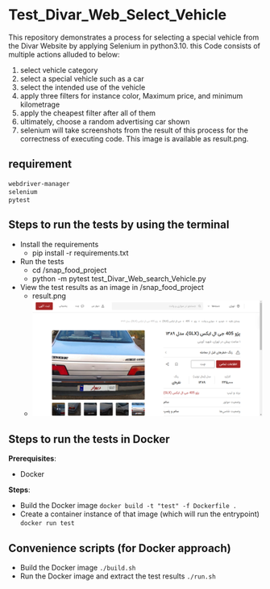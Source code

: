 # Test_Divar_Web_Select_Vehicle

This repository demonstrates a process for selecting a special vehicle from the Divar Website by applying Selenium in python3.10.
this Code consists of multiple actions alluded to below:
1) select vehicle category
2) select a special vehicle such as a car
3) select the intended use of the vehicle
4) apply three filters for instance color, Maximum price, and minimum kilometrage
5) apply the cheapest filter after all of them
6) ultimately, choose a random advertising car shown
7) selenium will take screenshots from the result of this process for the correctness of executing code. This image is available as result.png.

## requirement
    webdriver-manager
    selenium 
    pytest
    
## Steps to run the tests by using the terminal 

- Install the requirements
  -    pip install -r requirements.txt
- Run the tests
  -    cd /snap_food_project
  -    python -m pytest test_Divar_Web_search_Vehicle.py
- View the test results as an image in /snap_food_project
  -    result.png
    - ![Image Alt Text](result.png)

## Steps to run the tests in Docker

**Prerequisites**:

- Docker

**Steps**:

- Build the Docker image
        `docker build -t "test" -f Dockerfile .`
- Create a container instance of that image (which will run the entrypoint)
        `docker run test`

## Convenience scripts (for Docker approach)

- Build the Docker image
        `./build.sh`
- Run the Docker image and extract the test results
        `./run.sh`

